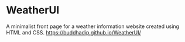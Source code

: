 # WeatherUI
A minimalist front page for a weather information website created using HTML and CSS.
https://buddhadip.github.io/WeatherUI/
